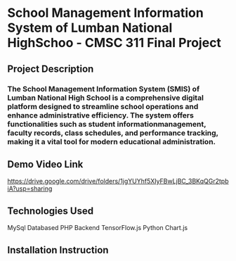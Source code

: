 # School Management Information System of Lumban National HighSchoo - CMSC 311 Final Project

## Project Description

### The School Management Information System (SMIS) of Lumban National High School is a comprehensive digital platform designed to streamline school operations and enhance administrative efficiency. The system offers functionalities such as student informationmanagement, faculty records, class schedules, and performance tracking, making it a vital tool for modern educational administration. 

## Demo Video Link
https://drive.google.com/drive/folders/1jgYUYhf5XIyFBwLjBC_3BKqQGr2tpbiA?usp=sharing

## Technologies Used
MySql Databased
PHP Backend
TensorFlow.js
Python
Chart.js

## Installation Instruction 
